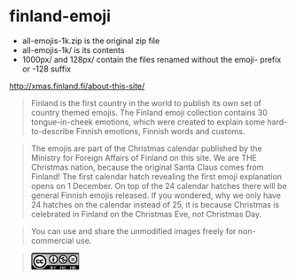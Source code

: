 # finland-emoji

 * all-emojis-1k.zip is the original zip file
 * all-emojis-1k/ is its contents
 * 1000px/ and 128px/ contain the files renamed without the emoji- prefix or -128 suffix

http://xmas.finland.fi/about-this-site/

> Finland is the first country in the world to publish its own set of country themed emojis. The Finland emoji collection contains 30 tongue-in-cheek emotions, which were created to explain some hard-to-describe Finnish emotions, Finnish words and customs.

> The emojis are part of the Christmas calendar published by the Ministry for Foreign Affairs of Finland on this site. We are THE Christmas nation, because the original Santa Claus comes from Finland! The first calendar hatch revealing the first emoji explanation opens on 1 December. On top of the 24 calendar hatches there will be general Finnish emojis released. If you wondered, why we only have 24 hatches on the calendar instead of 25, it is because Christmas is celebrated in Finland on the Christmas Eve, not Christmas Day.

> You can use and share the unmodified images freely for non-commercial use.

> [![CC BY-NC-ND](cc-by-nc-nd.png)](https://creativecommons.org/licenses/by-nc-nd/4.0/deed.en)
